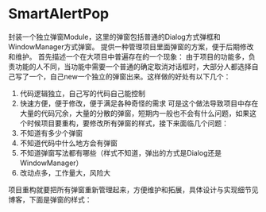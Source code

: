 # SmartAlertPop
封装一个独立弹窗Module，这里的弹窗包括普通的Dialog方式弹框和WindowManager方式弹窗。
提供一种管理项目里面弹窗的方案，便于后期修改和维护。
首先描述一个在大项目中普遍存在的一个现象：
  由于项目的功能多，负责功能的人不同，当功能中需要一个普通的确定取消对话框时，大部分人都选择自己写了一个，自己new一个独立的弹窗出来。这样做的好处有以下几个：
  1. 代码逻辑独立，自己写的代码自己能控制
  2. 快速方便，便于修改，便于满足各种奇怪的需求
可是这个做法导致项目中存在大量的代码冗余，大量的分散的弹窗，短期内一般也不会有什么问题，如果这个时候项目要重构，要修改所有弹窗的样式，接下来面临几个问题：
  1. 不知道有多少个弹窗
  2. 不知道代码中什么地方会有弹窗
  3. 不知道弹窗写法都有哪些（样式不知道，弹出的方式是Dialog还是WindowManager）
  4. 改动点多，工作量大，风险大
  
项目重构就要把所有弹窗重新管理起来，方便维护和拓展，具体设计与实现细节见博客，下面是弹窗的样式：
